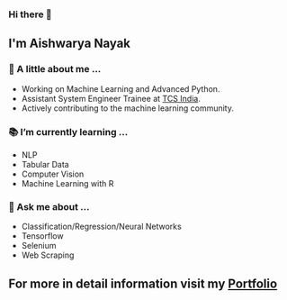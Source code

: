 ### Hi there 👋

## I'm Aishwarya Nayak

### :woman: A little about me ...

- Working on Machine Learning and Advanced Python.
- Assistant System Engineer Trainee at [TCS India](https://www.tcs.com/). 
- Actively contributing to the machine learning community.

### :books: I’m currently learning ...
- NLP
- Tabular Data
- Computer Vision
- Machine Learning with R

### :speech_balloon: Ask me about ...
- Classification/Regression/Neural Networks
- Tensorflow
- Selenium
- Web Scraping

## For more in detail information visit my [Portfolio](http://aishwaryanayak.pythonanywhere.com/)

